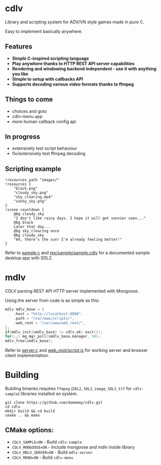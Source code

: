 # cdlv
Library and scripting system for ADV/VN style games made in pure C.

Easy to implement basically anywhere.

## Features
- **Simple C-inspired scripting language**
- **Play anywhere thanks to HTTP REST API server capabilities**
- **Rendering and windowing backend independent - use it with anything you like**
- **Simple to setup with callbacks API**
- **Supports decoding various video formats thanks to ffmpeg**

## Things to come
- choices and goto
- cdlv-menu app
- more human callback config api

## In progress
- extensively test script behaviour
- fix/extensively test ffmpeg decoding 

## Scripting example
```
!resources_path "images/"
!resources {
    "black.png"
    "cloudy_sky.png"
    "sky_clearing.mp4"
    "sunny_sky.png"
}
!scene countdown {
    @bg cloudy_sky
    "I don't like rainy days. I hope it will get sunnier soon..."
    @bg black
    Later that day...
    @bg sky_clearing once
    @bg cloudy_sky
    "Ah, there's the sun! I'm already feeling better!"
}
```
Refer to [sample.c](sample.c) and [res/sample/sample.cdlv](res/sample/sample.cdlv) for a documented sample desktop app with SDL2.

# mdlv

CDLV parsing REST API HTTP server implemented with Mongoose.

Using the server from code is as simple as this:
```c
mdlv mdlv_base = {
    .host = "http://localhost:8080",
    .path = "/var/www/scripts/",
    .web_root = "/var/www/web_root/",
};
if(mdlv_init(&mdlv_base) != cdlv_ok) exit(1);
for(;;) mg_mgr_poll(&mdlv_base.manager, 50);
mdlv_free(&mdlv_base);
```
Refer to [server.c](server.c) and [web_root/script.js](web_root/script.js) for working server and browser client implementation.

# Building
Building binaries requires `ffmpeg` (`SDL2`, `SDL2_image`, `SDL2_ttf` for `cdlv-sample`) libraries installed on system.

```
git clone https://github.com/damemay/cdlv.git
cd cdlv
mkdir build && cd build
cmake .. && make
```

## CMake options:
- `CDLV_SAMPLE=ON` - Build `cdlv-sample`
- `CDLV_MONGOOSE=ON` - Include mongoose and mdlv inside library
- `CDLV_MDLV_SERVER=ON` - Build `mdlv-server`
- `CDLV_MENU=ON` - Build `cdlv-menu`
